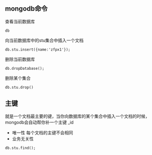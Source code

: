 ## mongodb命令
查看当前数据库
```
db
```
向当前数据库中的stu集合中插入一个文档
```
db.stu.insert({name:'zfpx1'});
```
删除当前数据库
```
db.dropDatabase();
```
删除某个集合
```
db.stu.drop()
```
## 主键
就是一个文档最主要的键，当你向数据库的某个集合中插入一个文档的时候，mongodb会自动帮你补一个主键 _id
- 唯一性 每个文档的主键不会相同
- 业务无关性

```
db.stu.find();
```

